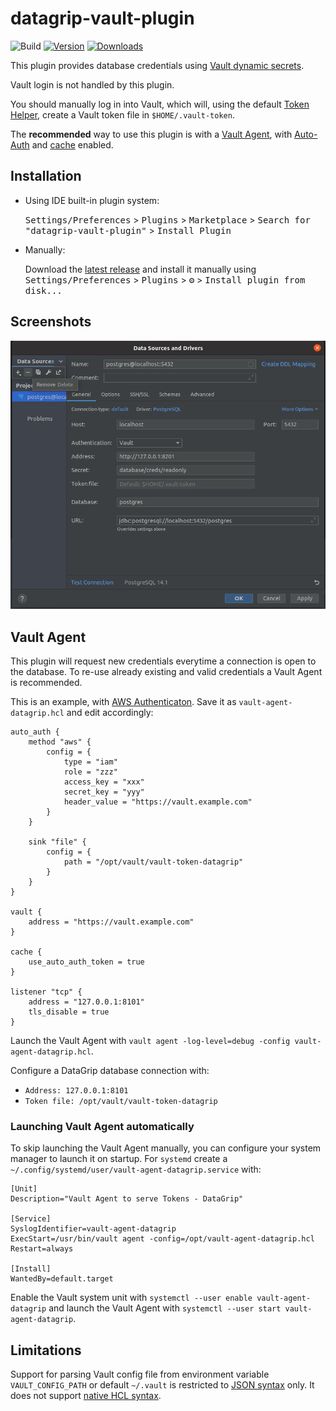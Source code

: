 # datagrip-vault-plugin

![Build](https://github.com/premium-minds/datagrip-vault-plugin/workflows/Build/badge.svg)
[![Version](https://img.shields.io/jetbrains/plugin/v/18522.svg)](https://plugins.jetbrains.com/plugin/18522)
[![Downloads](https://img.shields.io/jetbrains/plugin/d/18522.svg)](https://plugins.jetbrains.com/plugin/18522)

<!-- Plugin description -->

This plugin provides database credentials using [Vault dynamic secrets](https://www.vaultproject.io/docs/secrets/databases). 

Vault login is not handled by this plugin. 

You should manually log in into Vault, which will, using the default [Token Helper](https://www.vaultproject.io/docs/commands/token-helper), create a Vault token file in `$HOME/.vault-token`.

The **recommended** way to use this plugin is with a [Vault Agent](https://www.vaultproject.io/docs/agent), with [Auto-Auth](https://www.vaultproject.io/docs/agent/autoauth) and [cache](https://www.vaultproject.io/docs/agent/caching) enabled.
<!-- Plugin description end -->

## Installation

- Using IDE built-in plugin system:
  
  <kbd>Settings/Preferences</kbd> > <kbd>Plugins</kbd> > <kbd>Marketplace</kbd> > <kbd>Search for "datagrip-vault-plugin"</kbd> >
  <kbd>Install Plugin</kbd>
  
- Manually:

  Download the [latest release](https://github.com/premium-minds/datagrip-vault-plugin/releases/latest) and install it manually using
  <kbd>Settings/Preferences</kbd> > <kbd>Plugins</kbd> > <kbd>⚙️</kbd> > <kbd>Install plugin from disk...</kbd>

## Screenshots

![datagrip-vault-plugin.png](./screenshots/datagrip-vault-plugin.png)

## Vault Agent

This plugin will request new credentials everytime a connection is open to the database. To re-use already existing and valid credentials a Vault Agent is recommended.   

This is an example, with [AWS Authenticaton](https://www.vaultproject.io/docs/auth/aws). Save it as `vault-agent-datagrip.hcl` and edit accordingly:
```hcl
auto_auth {
    method "aws" {
        config = {
            type = "iam"
            role = "zzz"
            access_key = "xxx"
            secret_key = "yyy"
            header_value = "https://vault.example.com"
        }  
    }

    sink "file" {
        config = {
            path = "/opt/vault/vault-token-datagrip"
        }
    }
}

vault {
    address = "https://vault.example.com"
}

cache {  
    use_auto_auth_token = true
}

listener "tcp" {
    address = "127.0.0.1:8101"
    tls_disable = true
}
```

Launch the Vault Agent with `vault agent -log-level=debug -config vault-agent-datagrip.hcl`. 

Configure a DataGrip database connection with:
 * `Address: 127.0.0.1:8101`
 * `Token file: /opt/vault/vault-token-datagrip`

### Launching Vault Agent automatically

To skip launching the Vault Agent manually, you can configure your system manager to launch it on startup. For `systemd` create a `~/.config/systemd/user/vault-agent-datagrip.service` with:
```desktop
[Unit]
Description="Vault Agent to serve Tokens - DataGrip"

[Service]
SyslogIdentifier=vault-agent-datagrip
ExecStart=/usr/bin/vault agent -config=/opt/vault-agent-datagrip.hcl
Restart=always

[Install]
WantedBy=default.target
```

Enable the Vault system unit with `systemctl --user enable vault-agent-datagrip` and launch the Vault Agent with `systemctl --user start vault-agent-datagrip`.

## Limitations

Support for parsing Vault config file from environment variable `VAULT_CONFIG_PATH` or default `~/.vault` is restricted to [JSON syntax](https://github.com/hashicorp/hcl/blob/main/json/spec.md) only. It does not support [native HCL syntax](https://github.com/hashicorp/hcl/blob/main/hclsyntax/spec.md). 
